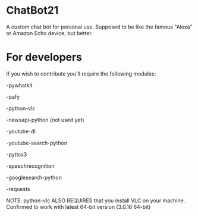 # ChatBot21
A custom chat bot for personal use. Supposed to be like the famous "Alexa" or Amazon Echo device, but better.





# For developers
If you wish to contribute you'll require the following modules:

  -pywhatkit
  
  -pafy
  
  -python-vlc
  
  -newsapi-python (not used yet)
  
  -youtube-dl
  
  -youtube-search-python
  
  -pyttsx3
  
  -speechrecognition
  
  -googlesearch-python
  
  -requests
  
  NOTE: python-vlc ALSO REQUIRES that you install VLC on your machine. Confirmed to work with latest 64-bit version (3.0.16 64-bit)
